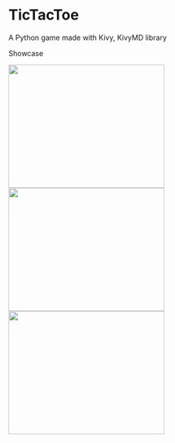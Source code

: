 # TicTacToe
A Python game made with Kivy, KivyMD library

Showcase

<img src="https://user-images.githubusercontent.com/122665327/217321267-f1786cf0-03d5-454c-92a4-bb0afc9b45d6.jpg" width="306" height="242" />

<img src="https://user-images.githubusercontent.com/122665327/217321588-48ca88e2-f3da-4c3d-9f47-79f3ae498129.jpg" width="306" height="242" />

<img src="https://user-images.githubusercontent.com/122665327/217321633-ac241a37-5ad4-4932-858e-c8acf91599ad.jpg" width="306" height="242" />
